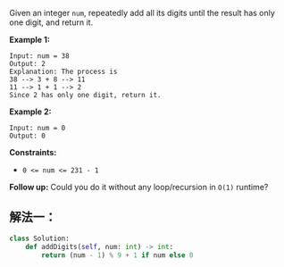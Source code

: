 Given an integer `num`, repeatedly add all its digits until the result has only one digit, and return it.

 

**Example 1:**

```
Input: num = 38
Output: 2
Explanation: The process is
38 --> 3 + 8 --> 11
11 --> 1 + 1 --> 2 
Since 2 has only one digit, return it.
```

**Example 2:**

```
Input: num = 0
Output: 0
```

 

**Constraints:**

- `0 <= num <= 231 - 1`

 

**Follow up:** Could you do it without any loop/recursion in `O(1)` runtime?

## 解法一：

```python
class Solution:
    def addDigits(self, num: int) -> int:
        return (num - 1) % 9 + 1 if num else 0
```

